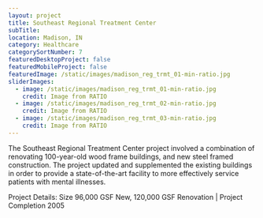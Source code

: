 ```yaml
---
layout: project
title: Southeast Regional Treatment Center
subTitle:
location: Madison, IN
category: Healthcare
categorySortNumber: 7
featuredDesktopProject: false
featuredMobileProject: false
featuredImage: /static/images/madison_reg_trmt_01-min-ratio.jpg
sliderImages:
  - image: /static/images/madison_reg_trmt_01-min-ratio.jpg
    credit: Image from RATIO
  - image: /static/images/madison_reg_trmt_02-min-ratio.jpg
    credit: Image from RATIO
  - image: /static/images/madison_reg_trmt_03-min-ratio.jpg
    credit: Image from RATIO
---
```

The Southeast Regional Treatment Center project involved a combination of renovating 100-year-old wood frame buildings, and new steel framed construction.  The project updated and supplemented the existing buildings in order to provide a state-of-the-art facility to more effectively service patients with mental illnesses.

Project Details:  Size 96,000 GSF New, 120,000 GSF Renovation | Project Completion 2005































